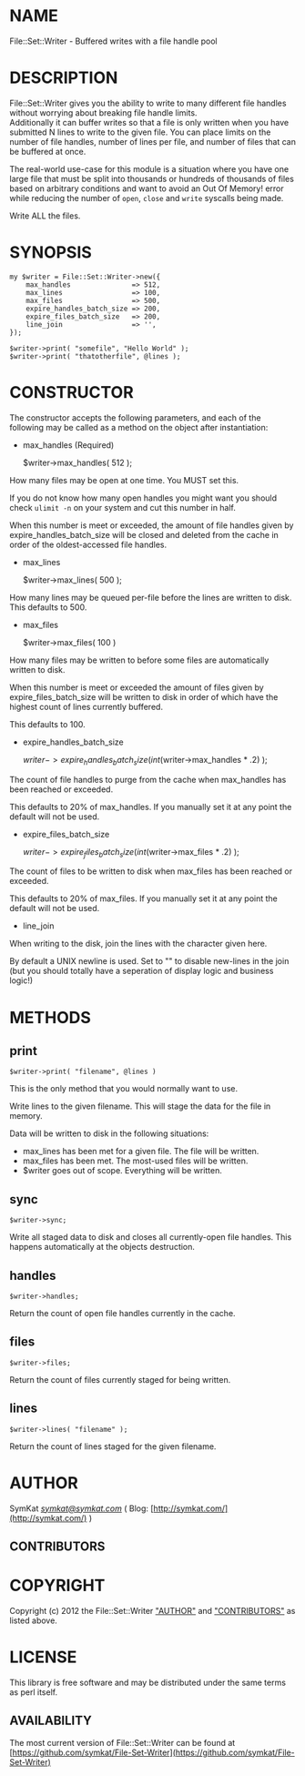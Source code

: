 # NAME

File::Set::Writer - Buffered writes with a file handle pool

# DESCRIPTION

File::Set::Writer gives you the ability to write to many different 
file handles without worrying about breaking file handle limits.  
Additionally it can buffer writes so that a file is only written when
you have submitted N lines to write to the given file.  You can
place limits on the number of file handles, number of lines per
file, and number of files that can be buffered at once.  

The real-world use-case for this module is a situation where you have
one large file that must be split into thousands or hundreds of thousands
of files based on arbitrary conditions and want to avoid an Out Of Memory!
error while reducing the number of `open`, `close` and `write` syscalls 
being made.

Write ALL the files.

# SYNOPSIS

    my $writer = File::Set::Writer->new({
        max_handles               => 512,
        max_lines                 => 100,
        max_files                 => 500,
        expire_handles_batch_size => 200,
        expire_files_batch_size   => 200,
        line_join                 => '',
    });

    $writer->print( "somefile", "Hello World" );
    $writer->print( "thatotherfile", @lines );

# CONSTRUCTOR

The constructor accepts the following parameters, and
each of the following may be called as a method on the
object after instantiation:

- max\_handles (Required)

    $writer->max_handles( 512 );

How many files may be open at one time.  You MUST set this.

If you do not know how many open handles you might want you
should check `ulimit -n` on your system and cut this number
in half.

When this number is meet or exceeded, the amount of file
handles given by expire\_handles\_batch\_size will be closed
and deleted from the cache in order of the oldest-accessed
file handles.

- max\_lines

    $writer->max_lines( 500 );

How many lines may be queued per-file before the lines
are written to disk.  This defaults to 500.

- max\_files

    $writer->max_files( 100 )

How many files may be written to before some files are
automatically written to disk.  

When this number is meet or exceeded the amount of files
given by expire\_files\_batch\_size will be written to disk
in order of which have the highest count of lines currently
buffered.

This defaults to 100.

- expire\_handles\_batch\_size

    $writer->expire_handles_batch_size( int($writer->max_handles * .2) );

The count of file handles to purge from the cache when 
max\_handles has been reached or exceeded.

This defaults to 20% of max\_handles.  If you manually
set it at any point the default will not be used.

- expire\_files\_batch\_size

    $writer->expire_files_batch_size( int($writer->max_files * .2) );

The count of files to be written to disk when max\_files
has been reached or exceeded.

This defaults to 20% of max\_files.  If you manually
set it at any point the default will not be used.

- line\_join

When writing to the disk, join the lines with the character
given here.

By default a UNIX newline is used.  Set to "" to disable new-lines 
in the join (but you should totally have a seperation of display logic 
and business logic!)

# METHODS

## print

    $writer->print( "filename", @lines )

This is the only method that you would normally want to use.

Write lines to the given filename.  This will stage the data 
for the file in memory.  

Data will be written to disk in the following situations:

- max\_lines has been met for a given file.  The file will be written.
- max\_files has been met.  The most-used files will be written.
- $writer goes out of scope.  Everything will be written.

## sync

    $writer->sync;

Write all staged data to disk and closes all currently-open
file handles.  This happens automatically at the objects 
destruction.

## handles

    $writer->handles;

Return the count of open file handles currently in the cache.

## files

    $writer->files;

Return the count of files currently staged for being written.

## lines 

    $writer->lines( "filename" );

Return the count of lines staged for the given filename.

# AUTHOR

SymKat _<symkat@symkat.com>_ ( Blog: [http://symkat.com/](http://symkat.com/) )

## CONTRIBUTORS

# COPYRIGHT

Copyright (c) 2012 the File::Set::Writer ["AUTHOR"](#AUTHOR) and 
["CONTRIBUTORS"](#CONTRIBUTORS) as listed above.

# LICENSE 

This library is free software and may be distributed under the 
same terms as perl itself.

## AVAILABILITY

The most current version of File::Set::Writer can be found 
at [https://github.com/symkat/File-Set-Writer](https://github.com/symkat/File-Set-Writer)
